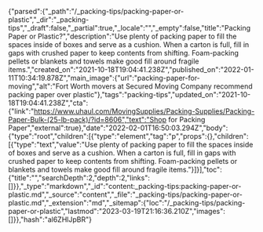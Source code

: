 {"parsed":{"_path":"/_packing-tips/packing-paper-or-plastic","_dir":"_packing-tips","_draft":false,"_partial":true,"_locale":"","_empty":false,"title":"Packing Paper or Plastic?","description":"Use plenty of packing paper to fill the spaces inside of boxes and serve as a cushion. When a carton is full, fill in gaps with crushed paper to keep contents from shifting. Foam-packing pellets or blankets and towels make good fill around fragile items.","created_on":"2021-10-18T19:04:41.238Z","published_on":"2022-01-11T10:34:19.878Z","main_image":{"url":"packing-paper-for-moving","alt":"Fort Worth movers at Secured Moving Company recommend packing paper over plastic"},"tags":"packing-tips","updated_on":"2021-10-18T19:04:41.238Z","cta":{"link":"https://www.uhaul.com/MovingSupplies/Packing-Supplies/Packing-Paper-Bulk-(25-lb-pack)/?id=8606","text":"Shop for Packing Paper","external":true},"date":"2022-02-01T16:50:03.294Z","body":{"type":"root","children":[{"type":"element","tag":"p","props":{},"children":[{"type":"text","value":"Use plenty of packing paper to fill the spaces inside of boxes and serve as a cushion. When a carton is full, fill in gaps with crushed paper to keep contents from shifting. Foam-packing pellets or blankets and towels make good fill around fragile items."}]}],"toc":{"title":"","searchDepth":2,"depth":2,"links":[]}},"_type":"markdown","_id":"content:_packing-tips:packing-paper-or-plastic.md","_source":"content","_file":"_packing-tips/packing-paper-or-plastic.md","_extension":"md","_sitemap":{"loc":"/_packing-tips/packing-paper-or-plastic","lastmod":"2023-03-19T21:16:36.210Z","images":[]}},"hash":"al6ZHlJpBR"}
